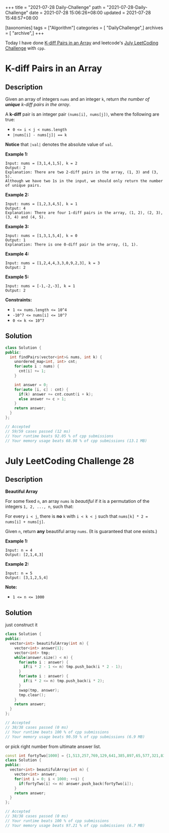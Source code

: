 +++
title = "2021-07-28 Daily-Challenge"
path = "2021-07-28-Daily-Challenge"
date = 2021-07-28 15:06:26+08:00
updated = 2021-07-28 15:48:57+08:00

[taxonomies]
tags = ["Algorithm"]
categories = [ "DailyChallenge",]
archives = [ "archive",]
+++

Today I have done [K-diff Pairs in an Array](https://leetcode.com/problems/k-diff-pairs-in-an-array/description/) and leetcode's [July LeetCoding Challenge](https://leetcode.com/explore/challenge/card/july-leetcoding-challenge-2021/611/week-4-july-22nd-july-28th/3829/) with `cpp`.

<!-- more -->

# K-diff Pairs in an Array

## Description

Given an array of integers `nums` and an integer `k`, return *the number of **unique** k-diff pairs in the array*.

A **k-diff** pair is an integer pair `(nums[i], nums[j])`, where the following are true:

- `0 <= i < j < nums.length`
- `|nums[i] - nums[j]| == k`

**Notice** that `|val|` denotes the absolute value of `val`.

 

**Example 1:**

```
Input: nums = [3,1,4,1,5], k = 2
Output: 2
Explanation: There are two 2-diff pairs in the array, (1, 3) and (3, 5).
Although we have two 1s in the input, we should only return the number of unique pairs.
```

**Example 2:**

```
Input: nums = [1,2,3,4,5], k = 1
Output: 4
Explanation: There are four 1-diff pairs in the array, (1, 2), (2, 3), (3, 4) and (4, 5).
```

**Example 3:**

```
Input: nums = [1,3,1,5,4], k = 0
Output: 1
Explanation: There is one 0-diff pair in the array, (1, 1).
```

**Example 4:**

```
Input: nums = [1,2,4,4,3,3,0,9,2,3], k = 3
Output: 2
```

**Example 5:**

```
Input: nums = [-1,-2,-3], k = 1
Output: 2
```

 

**Constraints:**

- `1 <= nums.length <= 10^4`
- `-10^7 <= nums[i] <= 10^7`
- `0 <= k <= 10^7`

## Solution

``` cpp
class Solution {
public:
  int findPairs(vector<int>& nums, int k) {
    unordered_map<int, int> cnt;
    for(auto i : nums) {
      cnt[i] += 1;
    }

    int answer = 0;
    for(auto [i, c] : cnt) {
      if(k) answer += cnt.count(i + k);
      else answer += c > 1;
    }
    return answer;
  }
};

// Accepted
// 59/59 cases passed (12 ms)
// Your runtime beats 92.05 % of cpp submissions
// Your memory usage beats 68.98 % of cpp submissions (13.1 MB)
```

# July LeetCoding Challenge 28

## Description

**Beautiful Array**

For some fixed `n`, an array `nums` is *beautiful* if it is a permutation of the integers `1, 2, ..., n`, such that:

For every `i < j`, there is **no** `k` with `i < k < j` such that `nums[k] * 2 = nums[i] + nums[j]`.

Given `n`, return **any** beautiful array `nums`. (It is guaranteed that one exists.)

 

**Example 1:**

```
Input: n = 4
Output: [2,1,4,3]
```

**Example 2:**

```
Input: n = 5
Output: [3,1,2,5,4]
```

 

**Note:**

- `1 <= n <= 1000`

## Solution

just construct it

``` cpp
class Solution {
public:
  vector<int> beautifulArray(int n) {
    vector<int> answer{1};
    vector<int> tmp;
    while(answer.size() < n) {
      for(auto i : answer) {
        if(i * 2 - 1 <= n) tmp.push_back(i * 2 - 1);
      }
      for(auto i : answer) {
        if(i * 2 <= n) tmp.push_back(i * 2);
      }
      swap(tmp, answer);
      tmp.clear();
    }
    return answer;
  }
};

// Accepted
// 38/38 cases passed (0 ms)
// Your runtime beats 100 % of cpp submissions
// Your memory usage beats 90.59 % of cpp submissions (6.9 MB)
```

or pick right number from ultimate answer list.

``` cpp
const int fortyTwo[1000] = {1,513,257,769,129,641,385,897,65,577,321,833,193,705,449,961,33,545,289,801,161,673,417,929,97,609,353,865,225,737,481,993,17,529,273,785,145,657,401,913,81,593,337,849,209,721,465,977,49,561,305,817,177,689,433,945,113,625,369,881,241,753,497,9,521,265,777,137,649,393,905,73,585,329,841,201,713,457,969,41,553,297,809,169,681,425,937,105,617,361,873,233,745,489,25,537,281,793,153,665,409,921,89,601,345,857,217,729,473,985,57,569,313,825,185,697,441,953,121,633,377,889,249,761,505,5,517,261,773,133,645,389,901,69,581,325,837,197,709,453,965,37,549,293,805,165,677,421,933,101,613,357,869,229,741,485,997,21,533,277,789,149,661,405,917,85,597,341,853,213,725,469,981,53,565,309,821,181,693,437,949,117,629,373,885,245,757,501,13,525,269,781,141,653,397,909,77,589,333,845,205,717,461,973,45,557,301,813,173,685,429,941,109,621,365,877,237,749,493,29,541,285,797,157,669,413,925,93,605,349,861,221,733,477,989,61,573,317,829,189,701,445,957,125,637,381,893,253,765,509,3,515,259,771,131,643,387,899,67,579,323,835,195,707,451,963,35,547,291,803,163,675,419,931,99,611,355,867,227,739,483,995,19,531,275,787,147,659,403,915,83,595,339,851,211,723,467,979,51,563,307,819,179,691,435,947,115,627,371,883,243,755,499,11,523,267,779,139,651,395,907,75,587,331,843,203,715,459,971,43,555,299,811,171,683,427,939,107,619,363,875,235,747,491,27,539,283,795,155,667,411,923,91,603,347,859,219,731,475,987,59,571,315,827,187,699,443,955,123,635,379,891,251,763,507,7,519,263,775,135,647,391,903,71,583,327,839,199,711,455,967,39,551,295,807,167,679,423,935,103,615,359,871,231,743,487,999,23,535,279,791,151,663,407,919,87,599,343,855,215,727,471,983,55,567,311,823,183,695,439,951,119,631,375,887,247,759,503,15,527,271,783,143,655,399,911,79,591,335,847,207,719,463,975,47,559,303,815,175,687,431,943,111,623,367,879,239,751,495,31,543,287,799,159,671,415,927,95,607,351,863,223,735,479,991,63,575,319,831,191,703,447,959,127,639,383,895,255,767,511,2,514,258,770,130,642,386,898,66,578,322,834,194,706,450,962,34,546,290,802,162,674,418,930,98,610,354,866,226,738,482,994,18,530,274,786,146,658,402,914,82,594,338,850,210,722,466,978,50,562,306,818,178,690,434,946,114,626,370,882,242,754,498,10,522,266,778,138,650,394,906,74,586,330,842,202,714,458,970,42,554,298,810,170,682,426,938,106,618,362,874,234,746,490,26,538,282,794,154,666,410,922,90,602,346,858,218,730,474,986,58,570,314,826,186,698,442,954,122,634,378,890,250,762,506,6,518,262,774,134,646,390,902,70,582,326,838,198,710,454,966,38,550,294,806,166,678,422,934,102,614,358,870,230,742,486,998,22,534,278,790,150,662,406,918,86,598,342,854,214,726,470,982,54,566,310,822,182,694,438,950,118,630,374,886,246,758,502,14,526,270,782,142,654,398,910,78,590,334,846,206,718,462,974,46,558,302,814,174,686,430,942,110,622,366,878,238,750,494,30,542,286,798,158,670,414,926,94,606,350,862,222,734,478,990,62,574,318,830,190,702,446,958,126,638,382,894,254,766,510,4,516,260,772,132,644,388,900,68,580,324,836,196,708,452,964,36,548,292,804,164,676,420,932,100,612,356,868,228,740,484,996,20,532,276,788,148,660,404,916,84,596,340,852,212,724,468,980,52,564,308,820,180,692,436,948,116,628,372,884,244,756,500,12,524,268,780,140,652,396,908,76,588,332,844,204,716,460,972,44,556,300,812,172,684,428,940,108,620,364,876,236,748,492,28,540,284,796,156,668,412,924,92,604,348,860,220,732,476,988,60,572,316,828,188,700,444,956,124,636,380,892,252,764,508,8,520,264,776,136,648,392,904,72,584,328,840,200,712,456,968,40,552,296,808,168,680,424,936,104,616,360,872,232,744,488,1000,24,536,280,792,152,664,408,920,88,600,344,856,216,728,472,984,56,568,312,824,184,696,440,952,120,632,376,888,248,760,504,16,528,272,784,144,656,400,912,80,592,336,848,208,720,464,976,48,560,304,816,176,688,432,944,112,624,368,880,240,752,496,32,544,288,800,160,672,416,928,96,608,352,864,224,736,480,992,64,576,320,832,192,704,448,960,128,640,384,896,256,768,512};
class Solution {
public:
  vector<int> beautifulArray(int n) {
    vector<int> answer;
    for(int i = 0; i < 1000; ++i) {
      if(fortyTwo[i] <= n) answer.push_back(fortyTwo[i]);
    }
    return answer;
  }
};

// Accepted
// 38/38 cases passed (0 ms)
// Your runtime beats 100 % of cpp submissions
// Your memory usage beats 97.21 % of cpp submissions (6.7 MB)
```
